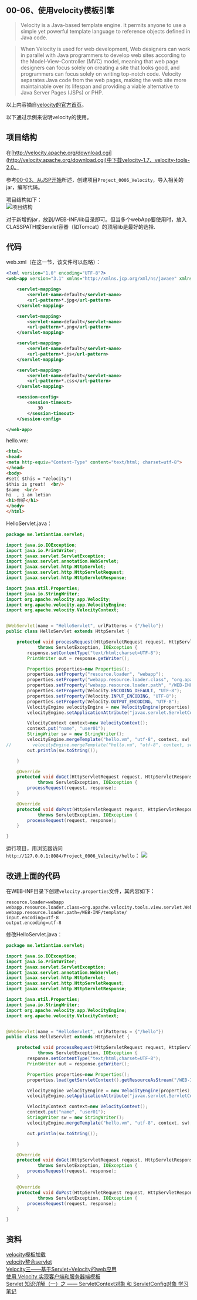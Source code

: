 00-06、使用velocity模板引擎
---

> Velocity is a Java-based template engine. It permits anyone to use a simple yet powerful template language to reference objects defined in Java code.

> When Velocity is used for web development, Web designers can work in parallel with Java programmers to develop web sites according to the Model-View-Controller (MVC) model, meaning that web page designers can focus solely on creating a site that looks good, and programmers can focus solely on writing top-notch code. Velocity separates Java code from the web pages, making the web site more maintainable over its lifespan and providing a viable alternative to Java Server Pages (JSPs) or PHP.

以上内容摘自[velocity的官方首页](http://velocity.apache.org/engine/devel/)。

以下通过示例来说明velocity的使用。

## 项目结构
在[http://velocity.apache.org/download.cgi](http://velocity.apache.org/download.cgi)中下载velocity-1.7、velocity-tools-2.0。

参考[00-03、从JSP开始](./00-03.md)所述，创建项目`Project_0006_Velocity`，导入相关的jar，编写代码。

项目结构如下：  
![项目结构](./img/00-06/01.png)

对于新增的jar，放到/WEB-INF/lib目录即可。但当多个webApp要使用时，放入CLASSPATH或Servlet容器（如Tomcat）的顶层lib是最好的选择.

## 代码
web.xml（在这一节，该文件可以忽略）：  
```xml
<?xml version="1.0" encoding="UTF-8"?>
<web-app version="3.1" xmlns="http://xmlns.jcp.org/xml/ns/javaee" xmlns:xsi="http://www.w3.org/2001/XMLSchema-instance" xsi:schemaLocation="http://xmlns.jcp.org/xml/ns/javaee http://xmlns.jcp.org/xml/ns/javaee/web-app_3_1.xsd">

    <servlet-mapping>  
        <servlet-name>default</servlet-name>
        <url-pattern>*.jpg</url-pattern>   
    </servlet-mapping>  

    <servlet-mapping>  
        <servlet-name>default</servlet-name>
        <url-pattern>*.png</url-pattern>   
    </servlet-mapping>  

    <servlet-mapping>    
        <servlet-name>default</servlet-name>  
        <url-pattern>*.js</url-pattern>  
    </servlet-mapping>  

    <servlet-mapping>    
        <servlet-name>default</servlet-name>    
        <url-pattern>*.css</url-pattern>   
    </servlet-mapping>

    <session-config>
        <session-timeout>
            30
        </session-timeout>
    </session-config>

</web-app>
```

hello.vm:  
```html
<html>
<head>
<meta http-equiv="Content-Type" content="text/html; charset=utf-8">
</head>
<body>
#set( $this = "Velocity")
$this is great!  <br/>
$name  <br/>
hi  , i am letian
<h1>你好</h1>
</body>
</html>
```

HelloServlet.java：  
```java
package me.letiantian.servlet;

import java.io.IOException;
import java.io.PrintWriter;
import javax.servlet.ServletException;
import javax.servlet.annotation.WebServlet;
import javax.servlet.http.HttpServlet;
import javax.servlet.http.HttpServletRequest;
import javax.servlet.http.HttpServletResponse;

import java.util.Properties;
import java.io.StringWriter;
import org.apache.velocity.app.Velocity;
import org.apache.velocity.app.VelocityEngine;
import org.apache.velocity.VelocityContext;


@WebServlet(name = "HelloServlet", urlPatterns = {"/hello"})
public class HelloServlet extends HttpServlet {

    protected void processRequest(HttpServletRequest request, HttpServletResponse response)
            throws ServletException, IOException {
        response.setContentType("text/html;charset=UTF-8");
        PrintWriter out = response.getWriter();

        Properties properties=new Properties();
        properties.setProperty("resource.loader", "webapp");
        properties.setProperty("webapp.resource.loader.class", "org.apache.velocity.tools.view.servlet.WebappLoader");
        properties.setProperty("webapp.resource.loader.path", "/WEB-INF/template");
        properties.setProperty(Velocity.ENCODING_DEFAULT, "UTF-8");
        properties.setProperty(Velocity.INPUT_ENCODING, "UTF-8");
        properties.setProperty(Velocity.OUTPUT_ENCODING, "UTF-8");
        VelocityEngine velocityEngine = new VelocityEngine(properties);
        velocityEngine.setApplicationAttribute("javax.servlet.ServletContext", request.getServletContext());

        VelocityContext context=new VelocityContext();
        context.put("name", "user01");
        StringWriter sw = new StringWriter();
        velocityEngine.mergeTemplate("hello.vm", "utf-8", context, sw);
//        velocityEngine.mergeTemplate("hello.vm", "utf-8", context, sw);      //如果这行不注释，hello.vm的内容会出现两次
        out.println(sw.toString());

    }

    @Override
    protected void doGet(HttpServletRequest request, HttpServletResponse response)
            throws ServletException, IOException {
        processRequest(request, response);
    }

    @Override
    protected void doPost(HttpServletRequest request, HttpServletResponse response)
            throws ServletException, IOException {
        processRequest(request, response);
    }

}
```

运行项目，用浏览器访问`http://127.0.0.1:8084/Project_0006_Velocity/hello`：
![](./img/00-06/02.png)


## 改进上面的代码

在WEB-INF目录下创建`velocity.properties`文件，其内容如下：
```plain
resource.loader=webapp
webapp.resource.loader.class=org.apache.velocity.tools.view.servlet.WebappLoader
webapp.resource.loader.path=/WEB-INF/template/
input.encoding=utf-8
output.encoding=utf-8
```

修改HelloServlet.java：
```java
package me.letiantian.servlet;

import java.io.IOException;
import java.io.PrintWriter;
import javax.servlet.ServletException;
import javax.servlet.annotation.WebServlet;
import javax.servlet.http.HttpServlet;
import javax.servlet.http.HttpServletRequest;
import javax.servlet.http.HttpServletResponse;

import java.util.Properties;
import java.io.StringWriter;
import org.apache.velocity.app.VelocityEngine;
import org.apache.velocity.VelocityContext;


@WebServlet(name = "HelloServlet", urlPatterns = {"/hello"})
public class HelloServlet extends HttpServlet {

    protected void processRequest(HttpServletRequest request, HttpServletResponse response)
            throws ServletException, IOException {
        response.setContentType("text/html;charset=UTF-8");
        PrintWriter out = response.getWriter();

        Properties properties=new Properties();
        properties.load(getServletContext().getResourceAsStream("/WEB-INF/velocity.properties"));

        VelocityEngine velocityEngine = new VelocityEngine(properties);
        velocityEngine.setApplicationAttribute("javax.servlet.ServletContext", request.getServletContext());

        VelocityContext context=new VelocityContext();
        context.put("name", "user01");
        StringWriter sw = new StringWriter();
        velocityEngine.mergeTemplate("hello.vm", "utf-8", context, sw);

        out.println(sw.toString());

    }

    @Override
    protected void doGet(HttpServletRequest request, HttpServletResponse response)
            throws ServletException, IOException {
        processRequest(request, response);
    }

    @Override
    protected void doPost(HttpServletRequest request, HttpServletResponse response)
            throws ServletException, IOException {
        processRequest(request, response);
    }

}
```

## 资料

[velocity模板加载](http://www.blogjava.net/sxyx2008/archive/2010/11/11/337799.html)   
[velocity整合servlet](http://www.blogjava.net/sxyx2008/archive/2010/11/11/337819.html)   
[Velocity三——基于Servlet+Velocity的web应用](http://bit1129.iteye.com/blog/2106142)  
[使用 Velocity 实现客户端和服务器端模板](http://www.ibm.com/developerworks/cn/java/j-velocity/)  
[Servlet 知识详解（一）之 —— ServletContext对象 和 ServletConfig对象 学习笔记](http://even2012.iteye.com/blog/1838063)  
